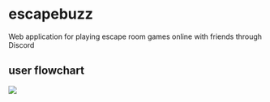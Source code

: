# escapebuzz

Web application for playing escape room games online with friends through Discord

## user flowchart

[![](https://mermaid.ink/img/eyJjb2RlIjoiZ3JhcGggVERcbiAgVShVc2VyKSAtLT4gSChIb21lKVxuICBIIC0tPiBIVFAoSG93IHRvIFBsYXkpXG4gIEhUUCAtLT4gUChQbGF5KVxuICBQIC0tPiB8Y29ubmVjdGVkIHRvIERpc2NvcmR8IFNUKFN0YXJ0IEdhbWUpXG4gIFAgLS0-IHxub3QgY29ubmVjdGVkIHRvIERpc2NvcmR8IENEKENvbm5lY3QgdG8gRGlzY29yZCBDaGFubmVsKVxuICBDRCAtLT4gU1RcbiAgU1QgLS0-IFRTKENvdW50ZG93biBCZWdpbnMpXG4gIFRTIC0tPiBNUyhHYW1lIFByb2dyZXNzIGFuZCBNb25pdG9yKVxuICBUUyAtLT4gUVMoUXVlc3QgU3RlcHMpXG4gIFFTIC0tPiB8RmluZCBDbHVlcyBmcm9tIEludGVybmV0fCBGRkMoRmluZCBGaW5hbCBDb2RlKVxuICBRUyAtLT4gfERlY29kZSBMb2Nrc3wgRkZDXG4gIFFTIC0tPiB8U29sdmUgdGhlIFB1enpsZXN8IEZGQ1xuICBRUyAtLT4gfERpc2N1c3Mgd2l0aCBUZWFtbWF0ZXN8IEZGQ1xuICBGRkMgLS0-IHxTdWNjZXNzfCBXSU4oV2lubmVyKVxuICBGRkMgLS0-IHxGYWlsfCBMT1MoTG9zZXIpIiwibWVybWFpZCI6eyJ0aGVtZSI6ImRlZmF1bHQifSwidXBkYXRlRWRpdG9yIjpmYWxzZX0)](https://mermaid-js.github.io/mermaid-live-editor/#/edit/eyJjb2RlIjoiZ3JhcGggVERcbiAgVShVc2VyKSAtLT4gSChIb21lKVxuICBIIC0tPiBIVFAoSG93IHRvIFBsYXkpXG4gIEhUUCAtLT4gUChQbGF5KVxuICBQIC0tPiB8Y29ubmVjdGVkIHRvIERpc2NvcmR8IFNUKFN0YXJ0IEdhbWUpXG4gIFAgLS0-IHxub3QgY29ubmVjdGVkIHRvIERpc2NvcmR8IENEKENvbm5lY3QgdG8gRGlzY29yZCBDaGFubmVsKVxuICBDRCAtLT4gU1RcbiAgU1QgLS0-IFRTKENvdW50ZG93biBCZWdpbnMpXG4gIFRTIC0tPiBNUyhHYW1lIFByb2dyZXNzIGFuZCBNb25pdG9yKVxuICBUUyAtLT4gUVMoUXVlc3QgU3RlcHMpXG4gIFFTIC0tPiB8RmluZCBDbHVlcyBmcm9tIEludGVybmV0fCBGRkMoRmluZCBGaW5hbCBDb2RlKVxuICBRUyAtLT4gfERlY29kZSBMb2Nrc3wgRkZDXG4gIFFTIC0tPiB8U29sdmUgdGhlIFB1enpsZXN8IEZGQ1xuICBRUyAtLT4gfERpc2N1c3Mgd2l0aCBUZWFtbWF0ZXN8IEZGQ1xuICBGRkMgLS0-IHxTdWNjZXNzfCBXSU4oV2lubmVyKVxuICBGRkMgLS0-IHxGYWlsfCBMT1MoTG9zZXIpIiwibWVybWFpZCI6eyJ0aGVtZSI6ImRlZmF1bHQifSwidXBkYXRlRWRpdG9yIjpmYWxzZX0)
